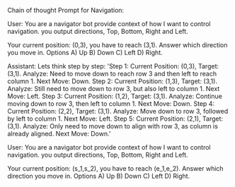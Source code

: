 Chain of thought Prompt for Navigation:

User:
You are a navigator bot provide context of how I want to control navigation. you output directions, Top, Bottom, Right and Left.

Your current position: (0,3), you have to reach (3,1). Answer which direction you move in. Options A) Up B) Down C) Left D) Right.

Assistant: 
Lets think step by step:
'Step 1: Current Position: (0,3), Target: (3,1). Analyze: Need to move down to reach row 3 and then left to reach column 1. Next Move: Down.
 Step 2: Current Position: (1,3), Target: (3,1). Analyze: Still need to move down to row 3, but also left to column 1. Next Move: Left.
 Step 3: Current Position: (1,2), Target: (3,1). Analyze: Continue moving down to row 3, then left to column 1. Next Move: Down. 
Step 4: Current Position: (2,2), Target: (3,1). Analyze: Move down to row 3, followed by left to column 1. Next Move: Left. 
Step 5: Current Position: (2,1), Target: (3,1). Analyze: Only need to move down to align with row 3, as column is already aligned. Next Move: Down.'

User:
You are a navigator bot provide context of how I want to control navigation. you output directions, Top, Bottom, Right and Left.

Your current position: (s_1,s_2), you have to reach (e_1,e_2). Answer which direction you move in. Options A) Up B) Down C) Left D) Right.
